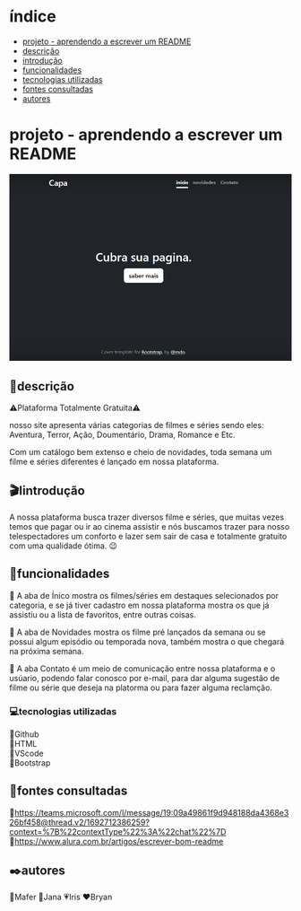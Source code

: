 # índice 
* [projeto - aprendendo a escrever um README](#projeto---aprendendo-a-escrever-um-readme)  
* [descrição](#descrição)  
* [introdução](#introdução)  
* [funcionalidades](#funcionalidades)  
* [tecnologias utilizadas](#tecnologias-utilizadas)  
* [fontes consultadas](#fontes-consultadas)  
* [autores](#autores)  

# projeto - aprendendo a escrever um README
![image info](img/capa.png)

## 📝descrição
⚠️Plataforma Totalmente Gratuita⚠️  

nosso site apresenta várias categorias de filmes e séries sendo eles: Aventura, Terror, Ação, Doumentário, Drama, Romance e Etc.  

Com um catálogo bem extenso e cheio de novidades, toda semana um filme e séries diferentes é lançado em nossa plataforma.

## 🎬Iintrodução
A nossa plataforma busca trazer diversos filme e séries, que muitas vezes temos que pagar ou ir ao cinema assistir e nós buscamos trazer para nosso telespectadores um conforto e lazer sem sair de casa e totalmente gratuito com uma qualidade ótima. 😉
 
## 🔧funcionalidades
📌 A aba de Ínico mostra os filmes/séries em destaques selecionados por categoria, e se já tiver cadastro em nossa plataforma mostra os que já assistiu ou a lista de favoritos, entre outras coisas.  

📌 A aba de Novidades mostra os filme pré lançados da semana ou se possui algum episódio ou temporada nova, também mostra o que chegará na próxima semana.  

📌 A aba Contato é um meio de comunicação entre nossa plataforma e o usúario, podendo falar conosco por e-mail, para dar alguma sugestão de filme ou série que deseja na platorma ou para fazer alguma reclamção.  

 
### 💻tecnologias utilizadas
🔸Github  
🔸HTML  
🔸VScode  
🔸Bootstrap  

## 📃fontes consultadas
🔹https://teams.microsoft.com/l/message/19:09a49861f9d948188da4368e326bf458@thread.v2/1692712386259?context=%7B%22contextType%22%3A%22chat%22%7D  
🔹https://www.alura.com.br/artigos/escrever-bom-readme  

## ✒️autores
🤍Mafer
🖤Jana
💗Iris
❤️Bryan